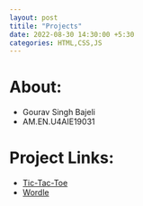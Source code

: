 ```yaml
---
layout: post
titile: "Projects"
date: 2022-08-30 14:30:00 +5:30
categories: HTML,CSS,JS
---
```

# About:
- Gourav Singh Bajeli
- AM.EN.U4AIE19031

# Project Links:
- [Tic-Tac-Toe](https://fug1t1ve.github.io/tic-tac-toe)
- [Wordle](https://fug1t1ve.github.io/wordle)